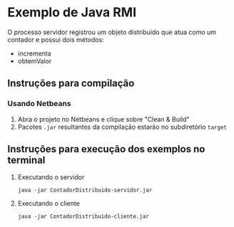# Exemplo de Java RMI

O processo servidor registrou um objeto distribuído que atua como um contador e possui dois métodos:

- incrementa
- obtemValor



## Instruções para compilação

### Usando Netbeans

1. Abra o projeto no Netbeans e clique sobre "Clean & Build"
2. Pacotes `.jar` resultantes da compilação estarão no subdiretório `target`

## Instruções para execução dos exemplos no terminal

1. Executando o servidor

   `java -jar ContadorDistribuido-servidor.jar`

2. Executando o cliente

   `java -jar ContadorDistribuido-cliente.jar`

